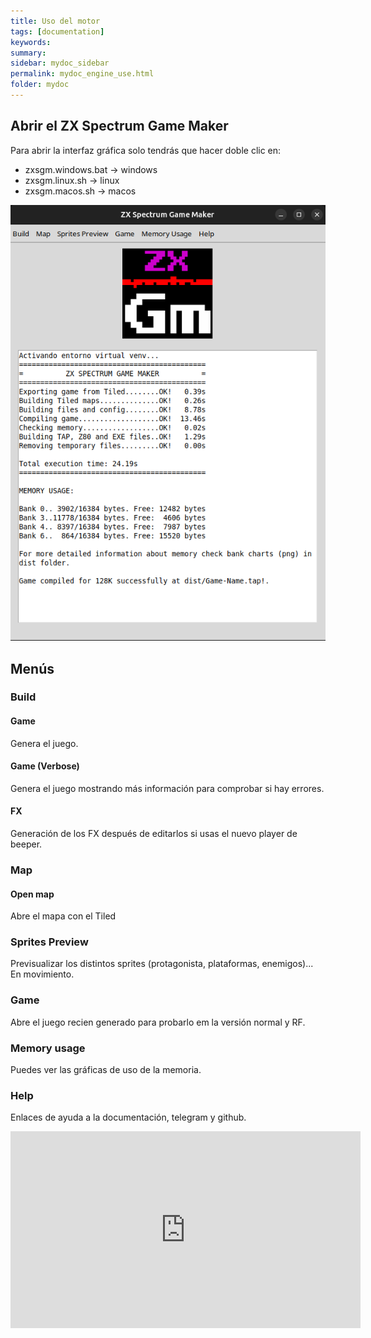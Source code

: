 ```yaml
---
title: Uso del motor
tags: [documentation]
keywords:
summary: 
sidebar: mydoc_sidebar
permalink: mydoc_engine_use.html
folder: mydoc
---
```


## Abrir el ZX Spectrum Game Maker

Para abrir la interfaz gráfica solo tendrás que hacer doble clic en:
* zxsgm.windows.bat -> windows
* zxsgm.linux.sh -> linux
* zxsgm.macos.sh -> macos

![](images/engine_ui.png)

## Menús

### Build
#### Game
Genera el juego.
#### Game (Verbose)
Genera el juego mostrando más información para comprobar si hay errores.
#### FX
Generación de los FX después de editarlos si usas el nuevo player de beeper.
### Map
#### Open map
Abre el mapa con el Tiled
### Sprites Preview
Previsualizar los distintos sprites (protagonista, plataformas, enemigos)... En movimiento.
### Game
Abre el juego recien generado para probarlo em la versión normal y RF.
### Memory usage
Puedes ver las gráficas de uso de la memoria.
### Help
Enlaces de ayuda a la documentación, telegram y github.

<iframe width="560" height="315" src="https://www.youtube.com/embed/IPcWkfDhON8?si=hdQW7qwJbqtnqWj_" title="Interfaz gráfica" frameborder="0" allow="accelerometer; autoplay; clipboard-write; encrypted-media; gyroscope; picture-in-picture; web-share" referrerpolicy="strict-origin-when-cross-origin" allowfullscreen></iframe>
